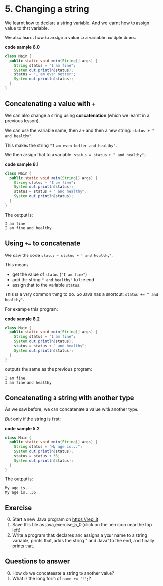 # 5. Changing a string

We learnt how to declare a string variable. And we learnt how to assign value to that variable.

We also learnt how to assign a value to a variable multiple times:

**code sample 6.0**
```java
class Main {
  public static void main(String[] args) {
    String status = "I am fine";
    System.out.println(status);
    status = "I am even better";
    System.out.println(status);
  }
}
```

## Concatenating a value with `+`

We can also change a string using **concatenation** (which we learnt in a previous lesson).

We can use the variable name, then a `+` and then a new string: `status + " and healthy"`.

This makes the string `"I am even better and healthy"`. 

We then assign that to a variable: `status = status + " and healthy";`.

**code sample 6.1**
```java
class Main {
  public static void main(String[] args) {
    String status = "I am fine";
    System.out.println(status);
    status = status + " and healthy";
    System.out.println(status);
  }
}
```

The output is:

```
I am fine
I am fine and healthy
```

## Using `+=` to concatenate

We saw the code `status = status + " and healthy"`.

This means 

* get the value of `status` (`"I am fine"`)
* add the string `" and healthy"` to the end
* assign that to the variable `status`.

This is a very common thing to do. So Java has a shortcut: `status += " and healthy"`.

For example this program:

**code sample 6.2**
```java
class Main {
  public static void main(String[] args) {
    String status = "I am fine";
    System.out.println(status);
    status = status + " and healthy";
    System.out.println(status);
  }
}
```

outputs the same as the previous program:

```
I am fine
I am fine and healthy
```


## Concatenating a string with another type

As we saw before, we can concatenate a value with another type.

*But* only if the string is first:

**code sample 5.2**
```java
class Main {
  public static void main(String[] args) {
    String status = "My age is...";
    System.out.println(status);
    status = status + 36;
    System.out.println(status);
  }
}
```

The output is:

```
My age is...
My age is...36
```

## Exercise

0. Start a new Java program on https://repl.it
0. Save this file as java_exercise_5_0 (click on the pen icon near the top left)
0. Write a program that: declares and assigns a your name to a string variable, prints that, adds the string " and Java" to the end, and finally prints that.

## Questions to answer

0. How do we concatenate a string to another value?
0. What is the long form of `name += "!";`?
